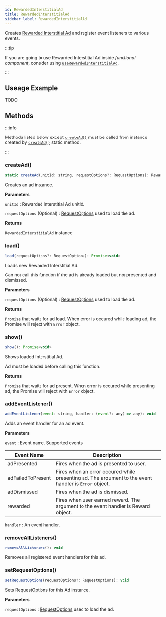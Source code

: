 ```yaml
---
id: RewardedInterstitialAd
title: RewardedInterstitialAd
sidebar_label: RewardedInterstitialAd
---
```


Creates [Rewarded Interstitial Ad](https://developers.google.com/admob/android/rewarded-interstitial) and register event listeners to various events.

:::tip

If you are going to use Rewarded Interstitial Ad inside _functional component_, consider using [`useRewardedInterstitialAd`](useRewardedInterstitialAd).

:::

## Useage Example

TODO

## Methods

:::info

Methods listed below except [`createAd()`](#createad) must be called from instance created by [`createAd()`](#createad) static method.

:::

### createAd()

```js
static createAd(unitId: string, requestOptions?: RequestOptions): RewardedInterstitialAd
```

Creates an ad instance.

**Parameters**

`unitId` : Rewarded Interstitial Ad [unitId](https://support.google.com/admob/answer/7356431).

`requestOptions` (Optional) : [RequestOptions](RequestOptions) used to load the ad. 

**Returns**

`RewardedInterstitialAd` instance

### load()

```js
load(requestOptions?: RequestOptions): Promise<void>
```

Loads new Rewarded Interstitial Ad.

Can not call this function if the ad is already loaded but not presented and dismissed. 

**Parameters**

`requestOptions` (Optional) : [RequestOptions](RequestOptions) used to load the ad. 

**Returns**

`Promise` that waits for ad load. When error is occured while loading ad, the Promise will reject with `Error` object.

### show()

```js
show(): Promise<void>
```

Shows loaded Interstitial Ad. 

Ad must be loaded before calling this function. 

**Returns**

`Promise` that waits for ad present. When error is occured while presenting ad, the Promise will reject with `Error` object.

### addEventListener()

```js
addEventListener(event: string, handler: (event?: any) => any): void
```

Adds an event handler for an ad event.

**Parameters**

`event` : Event name. Supported events:

| Event Name        | Description                                                                                           |
| ----------------- | ----------------------------------------------------------------------------------------------------- |
| adPresented       | Fires when the ad is presented to user.                                                               |
| adFailedToPresent | Fires when an error occured while presenting ad. The argument to the event handler is `Error` object. |
| adDismissed       | Fires when the ad is dismissed.                                                                       |
| rewarded          | Fires when user earned reward. The argument to the event handler is Reward object.                    |

`handler` : An event handler.

### removeAllListeners()

```js
removeAllListeners(): void
```

Removes all registered event handlers for this ad.

### setRequestOptions()

```js
setRequestOptions(requestOptions?: RequestOptions): void
```

Sets RequestOptions for this Ad instance.

**Parameters**

`requestOptions` : [RequestOptions](RequestOptions) used to load the ad.